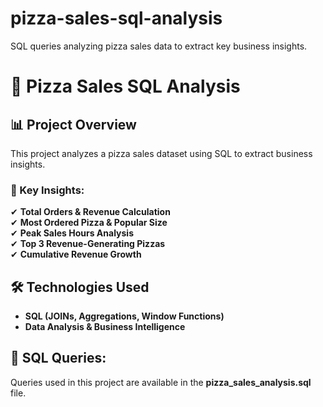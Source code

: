 # pizza-sales-sql-analysis
SQL queries analyzing pizza sales data to extract key business insights.

# 🍕 Pizza Sales SQL Analysis

## 📊 Project Overview
This project analyzes a pizza sales dataset using SQL to extract business insights.

### 🔹 Key Insights:
✔ **Total Orders & Revenue Calculation**  
✔ **Most Ordered Pizza & Popular Size**  
✔ **Peak Sales Hours Analysis**  
✔ **Top 3 Revenue-Generating Pizzas**  
✔ **Cumulative Revenue Growth**

## 🛠 Technologies Used
- **SQL (JOINs, Aggregations, Window Functions)**
- **Data Analysis & Business Intelligence**

## 📁 SQL Queries:
Queries used in this project are available in the **pizza_sales_analysis.sql** file.


